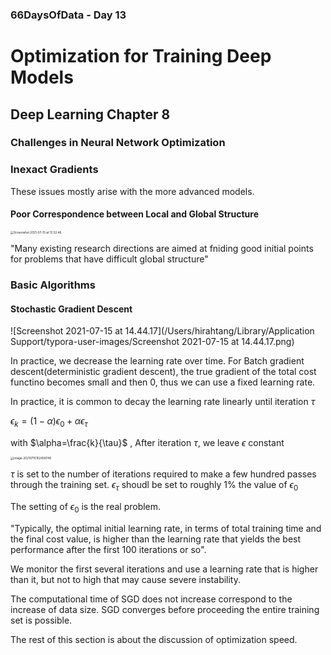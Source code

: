 ### 66DaysOfData - Day 13

# Optimization for Training Deep Models

## Deep Learning Chapter 8

### Challenges in Neural Network Optimization

### Inexact Gradients

These issues mostly arise with the more advanced models.

#### Poor Correspondence between Local and Global Structure

<img src="/Users/hirahtang/Library/Application Support/typora-user-images/Screenshot 2021-07-15 at 12.52.46.png" alt="Screenshot 2021-07-15 at 12.52.46" style="zoom:33%;" />

"Many existing research directions are aimed at fniding good initial points for problems that have difficult global structure"

### Basic Algorithms

#### Stochastic Gradient Descent

![Screenshot 2021-07-15 at 14.44.17](/Users/hirahtang/Library/Application Support/typora-user-images/Screenshot 2021-07-15 at 14.44.17.png)

In practice, we decrease the learning rate over time. For Batch gradient descent(deterministic gradient descent), the true gradient of the total cost functino becomes small and then 0, thus we can use a fixed learning rate.

In practice, it is common to decay the learning rate linearly until iteration $\tau$

$\epsilon_{k}=(1-\alpha) \epsilon_{0}+\alpha \epsilon_{\tau}$

with $\alpha=\frac{k}{\tau}$ , After iteration $\tau$, we leave $\epsilon$ constant

<img src="/Users/hirahtang/Library/Application Support/typora-user-images/image-20210715152458749.png" alt="image-20210715152458749" style="zoom:33%;" />

$\tau$ is set to the number of iterations required to make a few hundred passes through the training set. $\epsilon_{\tau}$ shoudl be set to roughly 1% the value of $\epsilon_{0}$ 

The setting of $\epsilon_{0}$ is the real problem.

"Typically, the optimal initial learning rate, in terms of total training time and the final cost value, is higher than the learning rate that yields the best performance after the first 100 iterations or so".

We monitor the first several iterations and use a learning rate that is higher than it, but not to high that may cause severe instability.

The computational time of SGD does not increase correspond to the increase of data size. SGD converges before proceeding the entire training set is possible.

The rest of this section is about the discussion of optimization speed.